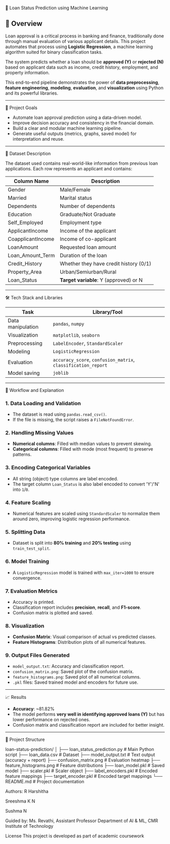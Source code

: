  🧠 Loan Status Prediction using Machine Learning

## 📖 Overview

Loan approval is a critical process in banking and finance, traditionally done through manual evaluation of various applicant details. This project automates that process using **Logistic Regression**, a machine learning algorithm suited for binary classification tasks.

The system predicts whether a loan should be **approved (Y)** or **rejected (N)** based on applicant data such as income, credit history, employment, and property information.

This end-to-end pipeline demonstrates the power of **data preprocessing**, **feature engineering**, **modeling**, **evaluation**, and **visualization** using Python and its powerful libraries.

---

 🎯 Project Goals

- Automate loan approval prediction using a data-driven model.
- Improve decision accuracy and consistency in the financial domain.
- Build a clear and modular machine learning pipeline.
- Generate useful outputs (metrics, graphs, saved model) for interpretation and reuse.

---

 📂 Dataset Description

The dataset used contains real-world-like information from previous loan applications. Each row represents an applicant and contains:

| Column Name        | Description                                 |
|--------------------|---------------------------------------------|
| Gender             | Male/Female                                 |
| Married            | Marital status                              |
| Dependents         | Number of dependents                        |
| Education          | Graduate/Not Graduate                       |
| Self_Employed      | Employment type                             |
| ApplicantIncome    | Income of the applicant                     |
| CoapplicantIncome  | Income of co-applicant                      |
| LoanAmount         | Requested loan amount                       |
| Loan_Amount_Term   | Duration of the loan                        |
| Credit_History     | Whether they have credit history (0/1)      |
| Property_Area      | Urban/Semiurban/Rural                       |
| Loan_Status        | **Target variable**: Y (approved) or N      |

---

 🛠️ Tech Stack and Libraries

| Task                     | Library/Tool         |
|--------------------------|----------------------|
| Data manipulation        | `pandas`, `numpy`    |
| Visualization            | `matplotlib`, `seaborn` |
| Preprocessing            | `LabelEncoder`, `StandardScaler` |
| Modeling                 | `LogisticRegression` |
| Evaluation               | `accuracy_score`, `confusion_matrix`, `classification_report` |
| Model saving             | `joblib`             |

---

 🔁 Workflow and Explanation

### 1. Data Loading and Validation
- The dataset is read using `pandas.read_csv()`.
- If the file is missing, the script raises a `FileNotFoundError`.

### 2. Handling Missing Values
- **Numerical columns**: Filled with median values to prevent skewing.
- **Categorical columns**: Filled with mode (most frequent) to preserve patterns.

### 3. Encoding Categorical Variables
- All string (object) type columns are label encoded.
- The target column `Loan_Status` is also label encoded to convert 'Y'/'N' into `1`/`0`.

### 4. Feature Scaling
- Numerical features are scaled using `StandardScaler` to normalize them around zero, improving logistic regression performance.

### 5. Splitting Data
- Dataset is split into **80% training** and **20% testing** using `train_test_split`.

### 6. Model Training
- A `LogisticRegression` model is trained with `max_iter=1000` to ensure convergence.

### 7. Evaluation Metrics
- Accuracy is printed.
- Classification report includes **precision**, **recall**, and **F1-score**.
- Confusion matrix is plotted and saved.

### 8. Visualization
- **Confusion Matrix**: Visual comparison of actual vs predicted classes.
- **Feature Histograms**: Distribution plots of all numerical features.

### 9. Output Files Generated
- `model_output.txt`: Accuracy and classification report.
- `confusion_matrix.png`: Saved plot of the confusion matrix.
- `feature_histograms.png`: Saved plot of all numerical columns.
- `.pkl` files: Saved trained model and encoders for future use.

---

 📈 Results

- **Accuracy**: ~81.82%
- The model performs **very well in identifying approved loans (Y)** but has lower performance on rejected ones.
- Confusion matrix and classification report are included for better insight.

---

 📁 Project Structure

loan-status-prediction/
│
├── loan_status_prediction.py # Main Python script
├── loan_data.csv # Dataset
├── model_output.txt # Text output (accuracy + report)
├── confusion_matrix.png # Evaluation heatmap
├── feature_histograms.png # Feature distributions
├── loan_model.pkl # Saved model
├── scaler.pkl # Scaler object
├── label_encoders.pkl # Encoded feature mappings
├── target_encoder.pkl # Encoded target mappings
└── README.md # Project documentation

Authors:
R Harshitha 

Sreeshma K N 

Sushma N 

Guided by: Ms. Revathi, Assistant Professor
Department of AI & ML, CMR Institute of Technology

License
This project is developed as part of academic coursework
